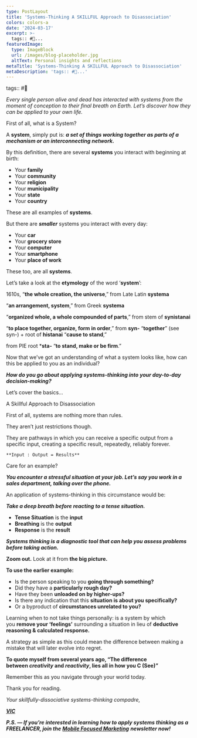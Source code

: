 ```yaml
---
type: PostLayout
title: 'Systems-Thinking A SKILLFUL Approach to Disassociation'
colors: colors-a
date: '2024-03-17'
excerpt: >-
  tags:: #🤝...
featuredImage:
  type: ImageBlock
  url: /images/blog-placeholder.jpg
  altText: Personal insights and reflections
metaTitle: 'Systems-Thinking A SKILLFUL Approach to Disassociation'
metaDescription: 'tags:: #🤝...'
---
```


tags:: #🤝

_Every single person alive and dead has interacted with systems from the moment of conception to their final breath on Earth. Let’s discover how they can be applied to your own life._

First of all, what is a System?

A **system**, simply put is: **_a set of things working together as parts of a mechanism or an interconnecting network._**

By this definition, there are several **systems** you interact with beginning at birth:

-   Your **family**
-   Your **community**
-   Your **religion**
-   Your **municipality**
-   Your **state**
-   Your **country**

These are all examples of **systems**.

But there are **_smaller_** systems you interact with every day:

-   Your **car**
-   Your **grocery store**
-   Your **computer**
-   Your **smartphone**
-   Your **place of work**

These too, are all **systems**.

Let’s take a look at the **etymology** of the word ‘**system**’:

1610s, “**the whole creation, the universe**,” from Late Latin **systema**

“**an arrangement, system**,” from Greek **systema**

“**organized whole, a whole compounded of parts**,” from stem of **synistanai**

“**to place together, organize, form in order**,” from **syn-** “**together**” (see syn-) + root of **histanai** “**cause to stand**,”

from PIE root ***sta-** “**to stand, make or be firm**.”

Now that we’ve got an understanding of what a system looks like, how can this be applied to you as an individual?

**_How do you go about applying systems-thinking into your day-to-day decision-making?_**

Let’s cover the basics…

A Skillful Approach to Disassociation

First of all, systems are nothing more than rules.

They aren’t just restrictions though.

They are pathways in which you can receive a specific output from a specific input, creating a specific result, repeatedly, reliably forever.

`**Input : Output = Results**`

Care for an example?

**_You encounter a stressful situation at your job. Let’s say you work in a sales department, talking over the phone._**

An application of systems-thinking in this circumstance would be:

**_Take a deep breath before reacting to a tense situation._**

-   **Tense Situation** is the **input**
-   **Breathing** is the **output**
-   **Response** is the **result**

**_Systems thinking is a diagnostic tool that can help you assess problems before taking action._**

**Zoom out.** Look at it from **the big picture.**

**To use the earlier example:**

-   Is the person speaking to you **going through something?**
-   Did they have a **particularly rough day?**
-   Have they been **unloaded on by higher-ups?**
-   Is there any indication that this **situation is about you specifically?**
-   Or a byproduct of **circumstances unrelated to you?**

Learning when to not take things personally: is a system by which you **remove your ‘feelings’** surrounding a situation in lieu of **deductive reasoning & calculated response.**

A strategy as simple as this could mean the difference between making a mistake that will later evolve into regret.

**To quote myself from several years ago, “The difference between _creativity_ and _reactivity_, lies all in how you C (See)”**

Remember this as you navigate through your world today.

Thank you for reading.

_Your skillfully-dissociative systems-thinking compadre,_

[**_VIC_**](https://www.valentine.media/meet?utm_campaign=Methods%20%F0%9F%A4%9D%20Madness&utm_medium=email&utm_source=Revue%20newsletter)

**_P.S. — If you’re interested in learning how to apply systems thinking as a FREELANCER, join the_** [**_Mobile Focused Marketing_**](https://www.getrevue.co/profile/valentinemedia?utm_campaign=Methods%20%F0%9F%A4%9D%20Madness&utm_medium=email&utm_source=Revue%20newsletter) **_newsletter now!_**